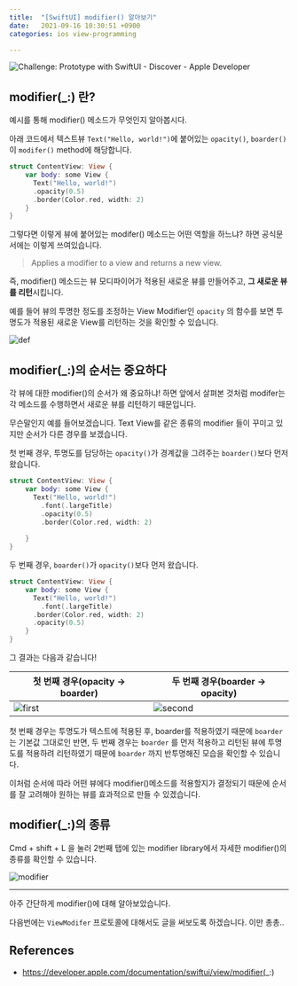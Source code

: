 ```yaml
---
title:  "[SwiftUI] modifier() 알아보기"
date:   2021-09-16 10:30:51 +0900
categories: ios view-programming

---
```




![Challenge: Prototype with SwiftUI - Discover - Apple Developer](https://devimages-cdn.apple.com/wwdc-services/articles/images/00E4BA9F-2967-41D8-9F3A-29DF9381F05C/2048.jpeg)

## modifier(_:) 란?

예시를 통해 modifier() 메소드가 무엇인지 알아봅시다. 

아래 코드에서  텍스트뷰 `Text("Hello, world!")`에 붙어있는 `opacity()`, `boarder()` 이 `modifer()` method에 해당합니다.

```swift
struct ContentView: View {
    var body: some View {
      Text("Hello, world!")
      .opacity(0.5)
      .border(Color.red, width: 2)
    }
}
```

그렇다면 이렇게 뷰에 붙어있는 modifer() 메소드는 어떤 역할을 하느냐? 하면 공식문서에는 이렇게 쓰여있습니다.

> Applies a modifier to a view and returns a new view.

즉, modifier() 메소드는 뷰 모디파이어가 적용된 새로운 뷰를 만들어주고, **그 새로운 뷰를 리턴**시킵니다.

예를 들어 뷰의 투명한 정도를 조정하는 View Modifier인 `opacity` 의 함수를 보면 투명도가 적용된 새로운 View를 리턴하는 것을 확인할 수 있습니다. 

![def](https://user-images.githubusercontent.com/72622744/213933625-9fa54008-8c50-4f6d-a1e7-1bdb746b14a2.jpeg)


## modifier(_:)의 순서는 중요하다

각 뷰에 대한 modifier()의 순서가 왜 중요하냐! 하면 앞에서 살펴본 것처럼 modifer는 각 메소드를 수행하면서 새로운 뷰를 리턴하기 때문입니다.

무슨말인지 예를 들어보겠습니다. Text View를 같은 종류의 modifier 들이 꾸미고 있지만 순서가 다른 경우를 보겠습니다.

첫 번째 경우, 투명도를 담당하는 `opacity()`가 경계값을 그려주는 `boarder()`보다 먼저 왔습니다.

```swift
struct ContentView: View {
    var body: some View {
      Text("Hello, world!")
        .font(.largeTitle)
        .opacity(0.5)
        .border(Color.red, width: 2)
      
    }
}
```

두 번째 경우, `boarder()`가 `opacity()`보다 먼저 왔습니다.

```swift
struct ContentView: View {
    var body: some View {
      Text("Hello, world!")
        .font(.largeTitle)
      .border(Color.red, width: 2)
      .opacity(0.5)
    }
}
```



그 결과는 다음과 같습니다!

| 첫 번째 경우(opacity -> boarder)                             | 두 번째 경우(boarder -> opacity)                             |
| ------------------------------------------------------------ | ------------------------------------------------------------ |
| ![first](https://user-images.githubusercontent.com/72622744/213933562-f6c1104e-44da-4662-95a7-a9981abaa665.jpeg) | ![second](https://user-images.githubusercontent.com/72622744/213933565-b51177ad-da1c-4573-98f8-b8a723b96b6d.jpeg) |





첫 번째 경우는 투명도가 텍스트에 적용된 후, boarder를 적용하였기 때문에 `boarder` 는 기본값 그대로인 반면, 두 번째 경우는 `boarder` 를 먼저 적용하고 리턴된 뷰에 투명도를 적용하려 리턴하였기 때문에 `boarder` 까지 반투명해진 모습을 확인할 수 있습니다. 

이처럼 순서에 따라 어떤 뷰에다 modifier()메소드를 적용할지가 결정되기 때문에 순서를 잘 고려해야 원하는 뷰를 효과적으로 만들 수 있겠습니다.



## modifier(_:)의 종류

Cmd + shift + L 을 눌러 2번째 탭에 있는 modifier library에서 자세한 modifier()의 종류를 확인할 수 있습니다. 

![modifier](https://user-images.githubusercontent.com/72622744/213933630-c34f22a5-3c58-42f1-8d2e-de0106a0c3f5.jpeg)



---

아주 간단하게 modifier()에 대해 알아보았습니다. 

다음번에는 `ViewModifer` 프로토콜에 대해서도 글을 써보도록 하겠습니다. 이만 총총..

## References

- https://developer.apple.com/documentation/swiftui/view/modifier(_:)





